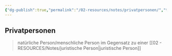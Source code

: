 ```yaml
---
{"dg-publish":true,"permalink":"/02-resources/notes/privatpersonen/","tags":["wirtschaft/bwl"],"noteIcon":"","updated":"2025-09-27T01:32:44.000+02:00"}
---
```


## Privatpersonen 
> natürliche Person/menschliche Person im Gegensatz zu einer [[02 - RESOURCES/Notes/juristische Person\|juristische Person]]


